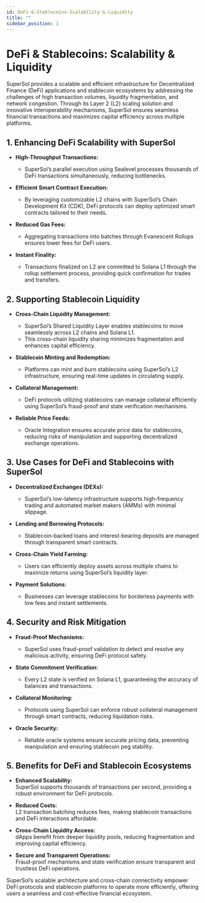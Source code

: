 ```yaml
---
id: DeFi-&-Stablecoins-Scalability-&-Liquidity
title: ""
sidebar_position: 1
---
```



#  DeFi & Stablecoins: Scalability & Liquidity  

SuperSol provides a scalable and efficient infrastructure for Decentralized Finance (DeFi) applications and stablecoin ecosystems by addressing the challenges of high transaction volumes, liquidity fragmentation, and network congestion. Through its Layer 2 (L2) scaling solution and innovative interoperability mechanisms, SuperSol ensures seamless financial transactions and maximizes capital efficiency across multiple platforms.  



## 1. Enhancing DeFi Scalability with SuperSol  

- **High-Throughput Transactions:**  
  - SuperSol’s parallel execution using Sealevel processes thousands of DeFi transactions simultaneously, reducing bottlenecks.  

- **Efficient Smart Contract Execution:**  
  - By leveraging customizable L2 chains with SuperSol’s Chain Development Kit (CDK), DeFi protocols can deploy optimized smart contracts tailored to their needs.  

- **Reduced Gas Fees:**  
  - Aggregating transactions into batches through Evanescent Rollups ensures lower fees for DeFi users.  

- **Instant Finality:**  
  - Transactions finalized on L2 are committed to Solana L1 through the rollup settlement process, providing quick confirmation for trades and transfers.  



## 2. Supporting Stablecoin Liquidity  

- **Cross-Chain Liquidity Management:**  
  - SuperSol’s Shared Liquidity Layer enables stablecoins to move seamlessly across L2 chains and Solana L1.  
  - This cross-chain liquidity sharing minimizes fragmentation and enhances capital efficiency.  

- **Stablecoin Minting and Redemption:**  
  - Platforms can mint and burn stablecoins using SuperSol’s L2 infrastructure, ensuring real-time updates in circulating supply.  

- **Collateral Management:**  
  - DeFi protocols utilizing stablecoins can manage collateral efficiently using SuperSol’s fraud-proof and state verification mechanisms.  

- **Reliable Price Feeds:**  
  - Oracle Integration ensures accurate price data for stablecoins, reducing risks of manipulation and supporting decentralized exchange operations.  



## 3. Use Cases for DeFi and Stablecoins with SuperSol  

- **Decentralized Exchanges (DEXs):**  
  - SuperSol’s low-latency infrastructure supports high-frequency trading and automated market makers (AMMs) with minimal slippage.  

- **Lending and Borrowing Protocols:**  
  - Stablecoin-backed loans and interest-bearing deposits are managed through transparent smart contracts.  

- **Cross-Chain Yield Farming:**  
  - Users can efficiently deploy assets across multiple chains to maximize returns using SuperSol’s liquidity layer.  

- **Payment Solutions:**  
  - Businesses can leverage stablecoins for borderless payments with low fees and instant settlements.  



## 4. Security and Risk Mitigation  

- **Fraud-Proof Mechanisms:**  
  - SuperSol uses fraud-proof validation to detect and resolve any malicious activity, ensuring DeFi protocol safety.  

- **State Commitment Verification:**  
  - Every L2 state is verified on Solana L1, guaranteeing the accuracy of balances and transactions.  

- **Collateral Monitoring:**  
  - Protocols using SuperSol can enforce robust collateral management through smart contracts, reducing liquidation risks.  

- **Oracle Security:**  
  - Reliable oracle systems ensure accurate pricing data, preventing manipulation and ensuring stablecoin peg stability.  



## 5. Benefits for DeFi and Stablecoin Ecosystems  

- **Enhanced Scalability:**  
  SuperSol supports thousands of transactions per second, providing a robust environment for DeFi protocols.  

- **Reduced Costs:**  
  L2 transaction batching reduces fees, making stablecoin transactions and DeFi interactions affordable.  

- **Cross-Chain Liquidity Access:**  
  dApps benefit from deeper liquidity pools, reducing fragmentation and improving capital efficiency.  

- **Secure and Transparent Operations:**  
  Fraud-proof mechanisms and state verification ensure transparent and trustless DeFi operations.  

SuperSol’s scalable architecture and cross-chain connectivity empower DeFi protocols and stablecoin platforms to operate more efficiently, offering users a seamless and cost-effective financial ecosystem.  
